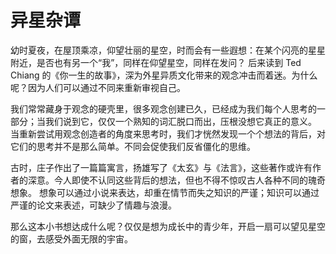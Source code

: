 异星杂谭
========

幼时夏夜，在屋顶乘凉，仰望壮丽的星空，时而会有一些遐想：在某个闪亮的星星附近，是否也有另一个“我”，同样在仰望星空，同样在发问？
后来读到 Ted Chiang 的《你一生的故事》，深为外星异质文化带来的观念冲击而着迷。为什么呢？因为人们可以通过不同来重新审视自己。

我们常常藏身于观念的硬壳里，很多观念创建已久，已经成为我们每个人思考的一部分；当我们说到它，仅仅一个熟知的词汇脱口而出，压根没想它真正的意义。
当重新尝试用观念创造者的角度来思考时，我们才恍然发现一个个想法的背后，对它们的思考并不是那么简单。不同会促使我们反省僵化的思维。

古时，庄子作出了一篇篇寓言，扬雄写了《太玄》与《法言》，这些著作或许有作者的深意。今人即使不认同这些背后的想法，但也不得不惊叹古人各种不同的瑰奇想象。
想象可以通过小说来表达，却重在情节而失之知识的严谨；知识可以通过严谨的论文来表述，可缺少了情趣与浪漫。

那么这本小书想达成什么呢？仅仅是想为成长中的青少年，开启一扇可以望见星空的窗，去感受外面无限的宇宙。




